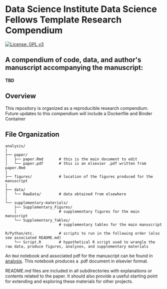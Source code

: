 # Data Science Institute Data Science Fellows Template Research Compendium

[![License: GPL v3](https://img.shields.io/badge/License-GPLv3-blue.svg)](https://www.gnu.org/licenses/gpl-3.0)

## A compendium of code, data, and author's manuscript accompanying the manuscript:

#### TBD


## Overview
This repository is organized as a reproducible research compendium. Future updates to this compendium will include a Dockerfile and Binder Container

## File Organization

    analysis/
    |
    ├── paper/
    │   ├── paper.Rmd       # this is the main document to edit
    │   └── paper.pdf       # this is an elsevier .pdf written from paper.Rmd
    |
    ├── figures/            # location of the figures produced for the manuscript
    |
    ├── data/
    │   └── RawData/        # data obtained from elsewhere
    |   
    └── supplementary-materials/
        ├── Supplementary_Figures/     
        |                   # supplementary figures for the main manuscript
        └── Supplementary_Tables/      
                            # supplementary tables for the main manuscript 
    
    R/Python/etc.           # scripts to run in the following order (also see associated README.md)
        └── Script.R        # hypothetical R script used to wrangle the raw data, produce figures, analyses, and supplementary materials

        

An `Rmd` notebook and associated pdf for the manuscript can be found in [analysis](/paper). This notebook produces a .pdf document in elsevier format.  

README.md files are included in all subdirectories with explanations or contents related to the paper. It should also provide a useful starting point for extending and exploring these materials for other projects.

